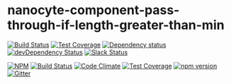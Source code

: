 # nanocyte-component-pass-through-if-length-greater-than-min

[![Build Status](https://travis-ci.org/octoblu/nanocyte-component-pass-through-if-length-greater-than-min.svg?branch=master)](https://travis-ci.org/octoblu/nanocyte-component-pass-through-if-length-greater-than-min)
[![Test Coverage](https://codecov.io/gh/octoblu/nanocyte-component-pass-through-if-length-greater-than-min/branch/master/graph/badge.svg)](https://codecov.io/gh/octoblu/nanocyte-component-pass-through-if-length-greater-than-min)
[![Dependency status](http://img.shields.io/david/octoblu/nanocyte-component-pass-through-if-length-greater-than-min.svg?style=flat)](https://david-dm.org/octoblu/nanocyte-component-pass-through-if-length-greater-than-min)
[![devDependency Status](http://img.shields.io/david/dev/octoblu/nanocyte-component-pass-through-if-length-greater-than-min.svg?style=flat)](https://david-dm.org/octoblu/nanocyte-component-pass-through-if-length-greater-than-min#info=devDependencies)
[![Slack Status](http://community-slack.octoblu.com/badge.svg)](http://community-slack.octoblu.com)

[![NPM](https://nodei.co/npm/nanocyte-component-pass-through-if-length-greater-than-min.svg?style=flat)](https://npmjs.org/package/nanocyte-component-pass-through-if-length-greater-than-min)
[![Build Status](https://travis-ci.org/octoblu/nanocyte-component-pass-through-if-length-greater-than-min.svg?branch=master)](https://travis-ci.org/octoblu/nanocyte-component-pass-through-if-length-greater-than-min)
[![Code Climate](https://codeclimate.com/github/octoblu/nanocyte-component-pass-through-if-length-greater-than-min/badges/gpa.svg)](https://codeclimate.com/github/octoblu/nanocyte-component-pass-through-if-length-greater-than-min)
[![Test Coverage](https://codeclimate.com/github/octoblu/nanocyte-component-pass-through-if-length-greater-than-min/badges/coverage.svg)](https://codeclimate.com/github/octoblu/nanocyte-component-pass-through-if-length-greater-than-min)
[![npm version](https://badge.fury.io/js/nanocyte-component-pass-through-if-length-greater-than-min.svg)](http://badge.fury.io/js/nanocyte-component-pass-through-if-length-greater-than-min)
[![Gitter](https://badges.gitter.im/octoblu/help.svg)](https://gitter.im/octoblu/help)
